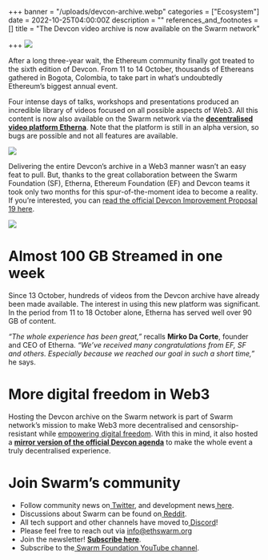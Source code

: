 +++
banner = "/uploads/devcon-archive.webp"
categories = ["Ecosystem"]
date = 2022-10-25T04:00:00Z
description = ""
references_and_footnotes = []
title = "The Devcon video archive is now available on the Swarm network"

+++
![](/uploads/devcon-archive.webp)

After a long three-year wait, the Ethereum community finally got treated to the sixth edition of Devcon. From 11 to 14 October, thousands of Ethereans gathered in Bogota, Colombia, to take part in what’s undoubtedly Ethereum’s biggest annual event.

Four intense days of talks, workshops and presentations produced an incredible library of videos focused on all possible aspects of Web3. All this content is now also available on the Swarm network via the [**decentralised video platform Etherna**](https://etherna.io/). Note that the platform is still in an alpha version, so bugs are possible and not all features are available.

![](/uploads/devcon-etherna.webp)

Delivering the entire Devcon’s archive in a Web3 manner wasn’t an easy feat to pull. But, thanks to the great collaboration between the Swarm Foundation (SF), Etherna, Ethereum Foundation (EF) and Devcon teams it took only two months for this spur-of-the-moment idea to become a reality. If you’re interested, you can [read the official Devcon Improvement Proposal 19 here](https://github.com/efdevcon/DIPs/blob/master/DIPs/DIP-19.md).

![](/uploads/efdevcon-tweet.png)

# Almost 100 GB Streamed in one week

Since 13 October, hundreds of videos from the Devcon archive have already been made available. The interest in using this new platform was significant. In the period from 11 to 18 October alone, Etherna has served well over 90 GB of content.

_“The whole experience has been great,”_ recalls **Mirko Da Corte**, founder and CEO of Etherna. _“We’ve received many congratulations from EF, SF and others. Especially because we reached our goal in such a short time,”_ he says.

# More digital freedom in Web3

Hosting the Devcon archive on the Swarm network is part of Swarm network’s mission to make Web3 more decentralised and censorship-resistant while [empowering digital freedom](https://ethswarmhive.medium.com/swarm-is-empowering-digital-freedom-at-devcon-live-blog-ca896524bc31). With this in mind, it also hosted a [**mirror version of the official Devcon agenda**](https://devconagenda.bzz.link/schedule/) to make the whole event a truly decentralised experience.

# Join Swarm’s community

* Follow community news on[ Twitter](https://twitter.com/ethswarmhive), and development news[ here](https://twitter.com/ethswarm).
* Discussions about Swarm can be found on[ Reddit](https://www.reddit.com/r/ethswarm/).
* All tech support and other channels have moved to[ Discord](https://discord.gg/wdghaQsGq5)!
* Please feel free to reach out via [info@ethswarm.org](mailto:info@ethswarm.org)
* Join the newsletter! [**Subscribe here**](https://www.ethswarm.org/newsletter.html).
* Subscribe to the[ Swarm Foundation YouTube channel](https://www.youtube.com/channel/UCu6ywn9MTqdREuE6xuRkskA/videos).